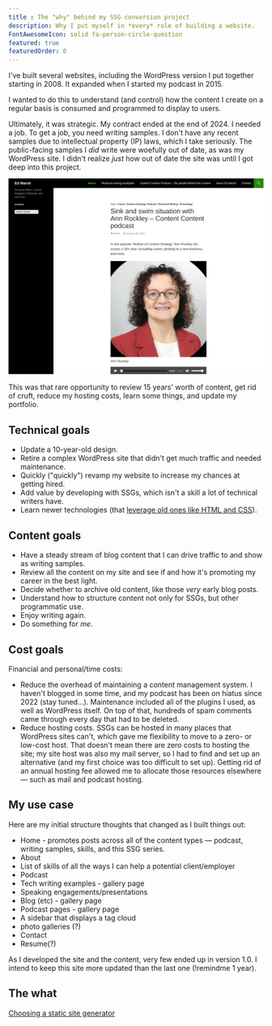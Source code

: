 ```yaml
---
title : The "why" behind my SSG conversion project
description: Why I put myself in *every* role of building a website.
FontAwesomeIcon: solid fa-person-circle-question
featured: true
featuredOrder: 0
---
```


I've built several websites, including the WordPress version I put together starting in 2008. It expanded when I started my podcast in 2015.

I wanted to do this to understand (and control) how the content I create on a regular basis is consumed and programmed to display to users.

Ultimately, it was strategic. My contract ended at the end of 2024. I needed a job. To get a job, you need writing samples. I don't have any recent samples due to intellectual property (IP) laws, which I take seriously. The public-facing samples I *did* write were woefully out of date, as was my WordPress site. I didn't realize *just* how out of date the site was until I got deep into this project.

![My WordPress homepage as of 1 May 2025](/assets/images/edmarsh-dot-com-homepage-1-may-2025.png)

This was that rare opportunity to review 15 years' worth of content, get rid of cruft, reduce my hosting costs, learn some things, and update my portfolio.

## Technical goals

- Update a 10-year-old design.
- Retire a complex WordPress site that didn't get much traffic and needed maintenance.
- Quickly ("quickly") revamp my website to increase my chances at getting hired.
- Add value by developing with SSGs, which isn't a skill a lot of technical writers have.
- Learn newer technologies (that [leverage old ones like HTML and CSS](../creating-templates)).

## Content goals

- Have a steady stream of blog content that I can drive traffic to and show as writing samples.
- Review all the content on my site and see if and how it's promoting my career in the best light.
- Decide whether to archive old content, like those *very* early blog posts.
- Understand how to structure content not only for SSGs, but other programmatic use.
- Enjoy writing again.
- Do something for *me*.

## Cost goals

Financial and personal/time costs:

- Reduce the overhead of maintaining a content management system. I haven't blogged in some time, and my podcast has been on hiatus since 2022 (stay tuned&hellip;). Maintenance included all of the plugins I used, as well as WordPress itself. On top of that, hundreds of spam comments came through every day that had to be deleted.
- Reduce hosting costs. SSGs can be hosted in many places that WordPress sites can't, which gave me flexibility to move to a zero- or low-cost host. That doesn't mean there are zero costs to hosting the site; my site host was also my mail server, so I had to find and set up an alternative (and my first choice was too difficult to set up). Getting rid of an annual hosting fee allowed me to allocate those resources elsewhere &mdash; such as mail and podcast hosting.

## My use case

Here are my initial structure thoughts that changed as I built things out:

- Home - promotes posts across all of the content types &mdash; podcast, writing samples, skills, and this SSG series.
- About
- List of skills of all the ways I can help a potential client/employer
- Podcast
- Tech writing examples - gallery page
- Speaking engagements/presentations
- Blog (etc) - gallery page
- Podcast pages  - gallery page
- A sidebar that displays a tag cloud
- photo galleries (?)
- Contact
- Resume(?)

As I developed the site and the content, very few ended up in version 1.0. I intend to keep this site more updated than the last one (!remindme 1 year).

## The what

[Choosing a static site generator](../choosing-static-site-generator)